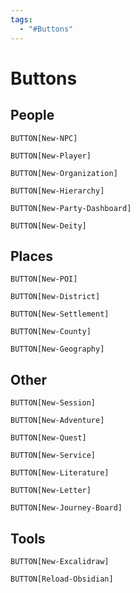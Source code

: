 ```yaml
---
tags:
  - "#Buttons"
---
```


# Buttons

## People

 `BUTTON[New-NPC]`
 
`BUTTON[New-Player]`

`BUTTON[New-Organization]`

`BUTTON[New-Hierarchy]`

`BUTTON[New-Party-Dashboard]`

`BUTTON[New-Deity]`

## Places

`BUTTON[New-POI]`

`BUTTON[New-District]`

`BUTTON[New-Settlement]`

`BUTTON[New-County]`

`BUTTON[New-Geography]`

## Other
`BUTTON[New-Session]`

`BUTTON[New-Adventure]`

`BUTTON[New-Quest]`

`BUTTON[New-Service]`

`BUTTON[New-Literature]`

`BUTTON[New-Letter]`

`BUTTON[New-Journey-Board]`

## Tools

`BUTTON[New-Excalidraw]`

`BUTTON[Reload-Obsidian]`


































